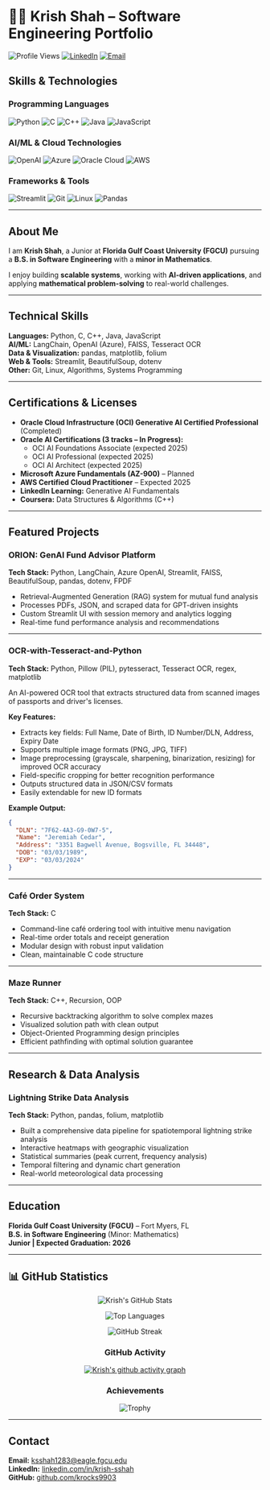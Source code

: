 # 👨‍💻 Krish Shah – Software Engineering Portfolio

![Profile Views](https://komarev.com/ghpvc/?username=krocks9903&color=blue&style=flat-square)
[![LinkedIn](https://img.shields.io/badge/LinkedIn-Connect-blue?style=flat-square&logo=linkedin)](https://linkedin.com/in/krish-sshah)
[![Email](https://img.shields.io/badge/Email-ksshah1283@eagle.fgcu.edu-red?style=flat-square&logo=gmail)](mailto:ksshah1283@eagle.fgcu.edu)

## Skills & Technologies

### Programming Languages
![Python](https://img.shields.io/badge/Python-3776AB?style=for-the-badge&logo=python&logoColor=white)
![C](https://img.shields.io/badge/C-00599C?style=for-the-badge&logo=c&logoColor=white)
![C++](https://img.shields.io/badge/C++-00599C?style=for-the-badge&logo=cplusplus&logoColor=white)
![Java](https://img.shields.io/badge/Java-ED8B00?style=for-the-badge&logo=java&logoColor=white)
![JavaScript](https://img.shields.io/badge/JavaScript-F7DF1E?style=for-the-badge&logo=javascript&logoColor=black)

### AI/ML & Cloud Technologies
![OpenAI](https://img.shields.io/badge/OpenAI-412991?style=for-the-badge&logo=openai&logoColor=white)
![Azure](https://img.shields.io/badge/Microsoft_Azure-0089D0?style=for-the-badge&logo=microsoft-azure&logoColor=white)
![Oracle Cloud](https://img.shields.io/badge/Oracle_Cloud-F80000?style=for-the-badge&logo=oracle&logoColor=white)
![AWS](https://img.shields.io/badge/AWS-232F3E?style=for-the-badge&logo=amazon-aws&logoColor=white)

### Frameworks & Tools
![Streamlit](https://img.shields.io/badge/Streamlit-FF4B4B?style=for-the-badge&logo=streamlit&logoColor=white)
![Git](https://img.shields.io/badge/Git-F05032?style=for-the-badge&logo=git&logoColor=white)
![Linux](https://img.shields.io/badge/Linux-FCC624?style=for-the-badge&logo=linux&logoColor=black)
![Pandas](https://img.shields.io/badge/Pandas-150458?style=for-the-badge&logo=pandas&logoColor=white)

---

## About Me

I am **Krish Shah**, a Junior at **Florida Gulf Coast University (FGCU)** pursuing a **B.S. in Software Engineering** with a **minor in Mathematics**.

I enjoy building **scalable systems**, working with **AI-driven applications**, and applying **mathematical problem-solving** to real-world challenges.

---

## Technical Skills

**Languages:** Python, C, C++, Java, JavaScript  
**AI/ML:** LangChain, OpenAI (Azure), FAISS, Tesseract OCR  
**Data & Visualization:** pandas, matplotlib, folium  
**Web & Tools:** Streamlit, BeautifulSoup, dotenv  
**Other:** Git, Linux, Algorithms, Systems Programming

---

## Certifications & Licenses

- **Oracle Cloud Infrastructure (OCI) Generative AI Certified Professional** (Completed)
- **Oracle AI Certifications (3 tracks – In Progress):**
  - OCI AI Foundations Associate (expected 2025)
  - OCI AI Professional (expected 2025)
  - OCI AI Architect (expected 2025)
- **Microsoft Azure Fundamentals (AZ-900)** – Planned
- **AWS Certified Cloud Practitioner** – Expected 2025
- **LinkedIn Learning:** Generative AI Fundamentals
- **Coursera:** Data Structures & Algorithms (C++)

---

## Featured Projects

### ORION: GenAI Fund Advisor Platform
**Tech Stack:** Python, LangChain, Azure OpenAI, Streamlit, FAISS, BeautifulSoup, pandas, dotenv, FPDF

- Retrieval-Augmented Generation (RAG) system for mutual fund analysis
- Processes PDFs, JSON, and scraped data for GPT-driven insights
- Custom Streamlit UI with session memory and analytics logging
- Real-time fund performance analysis and recommendations

---

### OCR-with-Tesseract-and-Python
**Tech Stack:** Python, Pillow (PIL), pytesseract, Tesseract OCR, regex, matplotlib

An AI-powered OCR tool that extracts structured data from scanned images of passports and driver's licenses.

**Key Features:**
- Extracts key fields: Full Name, Date of Birth, ID Number/DLN, Address, Expiry Date
- Supports multiple image formats (PNG, JPG, TIFF)
- Image preprocessing (grayscale, sharpening, binarization, resizing) for improved OCR accuracy
- Field-specific cropping for better recognition performance
- Outputs structured data in JSON/CSV formats
- Easily extendable for new ID formats

**Example Output:**
```json
{
  "DLN": "7F62-4A3-G9-0W7-5",
  "Name": "Jeremiah Cedar",
  "Address": "3351 Bagwell Avenue, Bogsville, FL 34448",
  "DOB": "03/03/1989",
  "EXP": "03/03/2024"
}
```

---

### Café Order System
**Tech Stack:** C

- Command-line café ordering tool with intuitive menu navigation
- Real-time order totals and receipt generation
- Modular design with robust input validation
- Clean, maintainable C code structure

---

### Maze Runner
**Tech Stack:** C++, Recursion, OOP

- Recursive backtracking algorithm to solve complex mazes
- Visualized solution path with clean output
- Object-Oriented Programming design principles
- Efficient pathfinding with optimal solution guarantee

---

## Research & Data Analysis

### Lightning Strike Data Analysis
**Tech Stack:** Python, pandas, folium, matplotlib

- Built a comprehensive data pipeline for spatiotemporal lightning strike analysis
- Interactive heatmaps with geographic visualization
- Statistical summaries (peak current, frequency analysis)
- Temporal filtering and dynamic chart generation
- Real-world meteorological data processing

---

## Education

**Florida Gulf Coast University (FGCU)** – Fort Myers, FL  
**B.S. in Software Engineering** (Minor: Mathematics)  
**Junior | Expected Graduation: 2026**

---

## 📊 GitHub Statistics

<div align="center">

![Krish's GitHub Stats](https://github-readme-stats.vercel.app/api?username=krocks9903&show_icons=true&theme=radical&count_private=true&hide_border=true)

![Top Languages](https://github-readme-stats.vercel.app/api/top-langs/?username=krocks9903&layout=compact&theme=radical&hide_border=true)

![GitHub Streak](https://github-readme-streak-stats.herokuapp.com/?user=krocks9903&theme=radical&hide_border=true)

### GitHub Activity

[![Krish's github activity graph](https://github-readme-activity-graph.vercel.app/graph?username=krocks9903&theme=react-dark&hide_border=true)](https://github.com/krocks9903)

### Achievements
![Trophy](https://github-profile-trophy.vercel.app/?username=krocks9903&theme=radical&column=4&margin-w=15&margin-h=15)

</div>

---

## Contact

**Email:** ksshah1283@eagle.fgcu.edu  
**LinkedIn:** [linkedin.com/in/krish-sshah](https://linkedin.com/in/krish-sshah)  
**GitHub:** [github.com/krocks9903](https://github.com/krocks9903)
